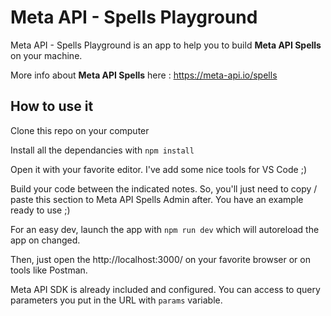 # Meta API - Spells Playground

Meta API - Spells Playground is an app to help you to build **Meta API Spells** on your machine.

More info about **Meta API Spells** here : https://meta-api.io/spells

## How to use it

Clone this repo on your computer

Install all the dependancies with `npm install`

Open it with your favorite editor. I've add some nice tools for VS Code ;)

Build your code between the indicated notes. So, you'll just need to copy / paste this section to Meta API Spells Admin after.
You have an example ready to use ;)

For an easy dev, launch the app with `npm run dev` which will autoreload the app on changed.

Then, just open the http://localhost:3000/ on your favorite browser or on tools like Postman.

Meta API SDK is already included and configured. You can access to query parameters you put in the URL with `params` variable.